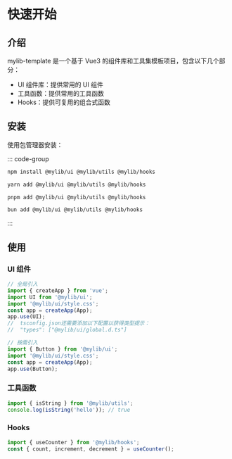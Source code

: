 # 快速开始

## 介绍

mylib-template 是一个基于 Vue3 的组件库和工具集模板项目，包含以下几个部分：

- UI 组件库：提供常用的 UI 组件
- 工具函数：提供常用的工具函数
- Hooks：提供可复用的组合式函数

## 安装

使用包管理器安装：

::: code-group

```bash [npm]
npm install @mylib/ui @mylib/utils @mylib/hooks
```

```bash [yarn]
yarn add @mylib/ui @mylib/utils @mylib/hooks
```

```bash [pnpm]
pnpm add @mylib/ui @mylib/utils @mylib/hooks
```

```bash [bun]
bun add @mylib/ui @mylib/utils @mylib/hooks
```

:::

## 使用

### UI 组件

```ts
// 全局引入
import { createApp } from 'vue';
import UI from '@mylib/ui';
import '@mylib/ui/style.css';
const app = createApp(App);
app.use(UI);
//  tsconfig.json还需要添加以下配置以获得类型提示：
//  "types": ["@mylib/ui/global.d.ts"]

// 按需引入
import { Button } from '@mylib/ui';
import '@mylib/ui/style.css';
const app = createApp(App);
app.use(Button);
```

### 工具函数

```ts
import { isString } from '@mylib/utils';
console.log(isString('hello')); // true
```

### Hooks

```ts
import { useCounter } from '@mylib/hooks';
const { count, increment, decrement } = useCounter();
```

